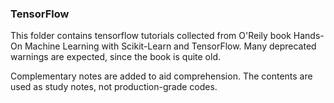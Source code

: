 ### TensorFlow
This folder contains tensorflow tutorials collected from O'Reily book Hands-On Machine Learning with Scikit-Learn and TensorFlow. Many deprecated warnings are expected, since the book is quite old.

Complementary notes are added to aid comprehension. The contents are used as study notes, not production-grade codes.
